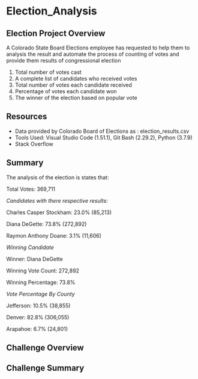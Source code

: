 # Election_Analysis


## Election Project Overview
A Colorado State Board Elections employee has requested to help them to analysis the result and automate the process of counting of votes and provide them results of congressional election

1. Total number of votes cast
2. A complete list of candidates who received votes
3. Total number of votes each candidate received
4. Percentage of votes each candidate won
5. The winner of the election based on popular vote

## Resources
* Data provided by Colorado Board of Elections as : election_results.csv
* Tools Used: Visual Studio Code (1.51.1), Git Bash (2.29.2), Python (3.7.9)
* Stack Overflow

## Summary
The analysis of the election is states that:

Total Votes: 369,711

*Candidates with there respective results:*
  
  Charles Casper Stockham: 23.0% (85,213)
  
  Diana DeGette: 73.8% (272,892)
  
  Raymon Anthony Doane: 3.1% (11,606)

 *Winning Candidate*
  
  Winner: Diana DeGette
  
 Winning Vote Count: 272,892
  
 Winning Percentage: 73.8%

*Vote Percentage By County*
  
   Jefferson: 10.5% (38,855)

   Denver: 82.8% (306,055)

   Arapahoe: 6.7% (24,801)


## Challenge Overview



## Challenge Summary
